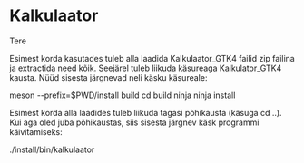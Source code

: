 # Kalkulaator
Tere

Esimest korda kasutades tuleb alla laadida Kalkulaator_GTK4 failid zip failina ja extractida need kõik.
Seejärel tuleb liikuda käsureaga Kalkulator_GTK4 kausta.
Nüüd sisesta järgnevad neli käsku käsureale:

meson --prefix=$PWD/install build
cd build
ninja
ninja install

Esimest korda alla laadides tuleb liikuda tagasi põhikausta (käsuga cd ..). 
Kui aga oled juba põhikaustas, siis sisesta järgnev käsk programmi käivitamiseks:

./install/bin/kalkulaator
